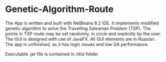 # Genetic-Algorithm-Route
The App is written and built with NetBeans 8.2 IDE. It implements modified genetic algorithm to solve the Travelling Salesman Problem (TSP). The points in TSP route may be set randomly, in circle and explicitly by the user.
The GUI is designed with use of JavaFX. All GUI elements are in Russian.
The app is unfinished, as it has logic issues and low GA performance.

Executable .jar file is contained in /dist folder.
